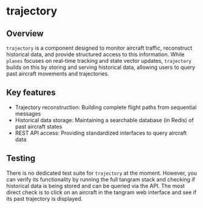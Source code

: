 # trajectory

## Overview

`trajectory` is a component designed to monitor aircraft traffic, reconstruct historical data, and provide structured access to this information.
While `planes` focuses on real-time tracking and state vector updates, `trajectory` builds on this by storing and serving historical data, allowing users to query past aircraft movements and trajectories.

## Key features

- Trajectory reconstruction: Building complete flight paths from sequential messages
- Historical data storage: Maintaining a searchable database (in Redis) of past aircraft states
- REST API access: Providing standardized interfaces to query aircraft data

## Testing

There is no dedicated test suite for `trajectory` at the moment. However, you can verify its functionality by running the full tangram stack and checking if historical data is being stored and can be queried via the API. The most direct check is to click on an aircraft in the tangram web interface and see if its past trajectory is displayed.

